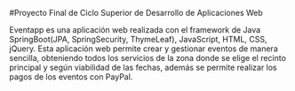#Proyecto Final de Ciclo Superior de Desarrollo de Aplicaciones Web

Eventapp es una aplicación web realizada con el framework de Java SpringBoot(JPA, SpringSecurity, ThymeLeaf), JavaScript, HTML, CSS, jQuery. Esta aplicación web permite crear y gestionar eventos de manera sencilla, obteniendo todos los servicios de la zona donde se elige el recinto principal y según viabilidad de las fechas, además se permite realizar los pagos de los eventos con PayPal.
